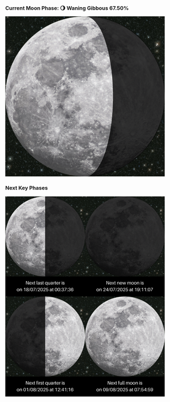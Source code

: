 ### Current Moon Phase: 🌖 Waning Gibbous 67.50%
![Moon Phase](moonphase.png)
### Next Key Phases
![Gallery](gallery.png)